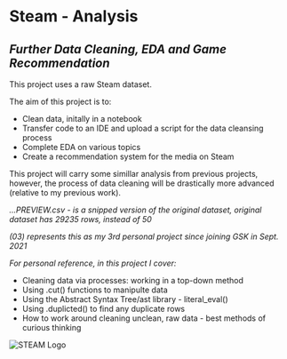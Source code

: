 # Steam - Analysis
## *Further Data Cleaning, EDA and Game Recommendation*

This project uses a raw Steam dataset.

The aim of this project is to:
- Clean data, initally in a notebook
- Transfer code to an IDE and upload a script for the data cleansing process
- Complete EDA on various topics
- Create a recommendation system for the media on Steam

This project will carry some simillar analysis from previous projects, however, the process of data cleaning will be drastically more advanced (relative to my previous work).


*...PREVIEW.csv - is a snipped version of the original dataset, original dataset has 29235 rows, instead of 50*

*(03) represents this as my 3rd personal project since joining GSK in Sept. 2021*

*For personal reference, in this project I cover:*
- Cleaning data via processes: working in a top-down method
- Using .cut() functions to manipulte data
- Using the Abstract Syntax Tree/ast library - literal_eval()
- Using .duplicted() to find any duplicate rows
- How to work around cleaning unclean, raw data - best methods of curious thinking

 
![STEAM Logo](https://cdn.freebiesupply.com/images/large/2x/steam-logo-transparent.png)
